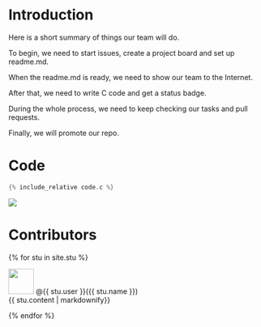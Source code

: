 # Introduction  
Here is a short summary of things our team will do.

To begin, we need to start issues, create a project board and set up readme.md.

When the readme.md is ready, we need to show our team to the Internet.

After that, we need to write C code and get a status badge.

During the whole process, we need to keep checking our tasks and pull requests.

Finally, we will promote our repo.
    
# Code    

```c
{% include_relative code.c %}
```

![](https://github.com/csci3251-2020/project-team-l/workflows/C%2FC++%20CI/badge.svg)

# Contributors

{% for stu in site.stu %}
 <p><img src="{{stu.image}}" width="50" height="50" alt>
  @{{ stu.user }}({{ stu.name }})<br />{{ stu.content | markdownify}}
  </p>
{% endfor %}
